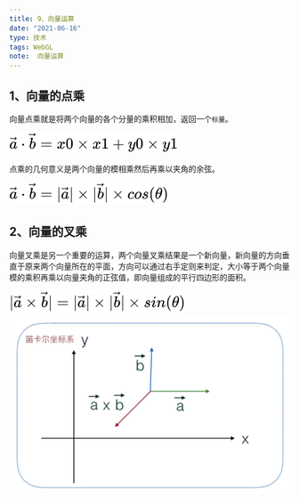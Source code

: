 ```yaml
---
title: 9、向量运算
date: "2021-06-16"
type: 技术
tags: WebGL
note:  向量运算
---
```


## 1、向量的点乘
向量点乘就是将两个向量的各个分量的乘积相加，返回一个`标量`。

<img src='../../images/equation-dot.svg' />

点乘的几何意义是两个向量的模相乘然后再乘以夹角的余弦。

<img src='../../images/equation-cross.svg' />

## 2、向量的叉乘

向量叉乘是另一个重要的运算，两个向量叉乘结果是一个新向量，新向量的方向垂直于原来两个向量所在的平面，方向可以通过右手定则来判定，大小等于两个向量模的乘积再乘以向量夹角的正弦值，即向量组成的平行四边形的面积。

<img src='../../images/equation-cross1.svg' />

<img src='../../images/equation-cross2.png' />